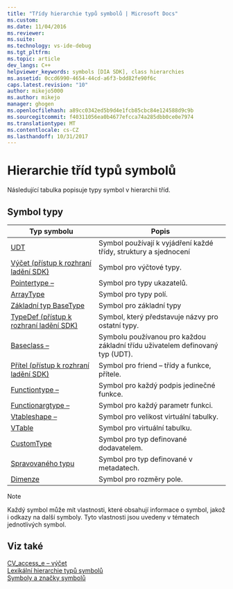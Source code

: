 ```yaml
---
title: "Třídy hierarchie typů symbolů | Microsoft Docs"
ms.custom: 
ms.date: 11/04/2016
ms.reviewer: 
ms.suite: 
ms.technology: vs-ide-debug
ms.tgt_pltfrm: 
ms.topic: article
dev_langs: C++
helpviewer_keywords: symbols [DIA SDK], class hierarchies
ms.assetid: 0ccd6990-4654-44cd-a6f3-bdd82fe90f6c
caps.latest.revision: "10"
author: mikejo5000
ms.author: mikejo
manager: ghogen
ms.openlocfilehash: a89cc0342ed5b9d4e1fcb85cbc84e124588d9c9b
ms.sourcegitcommit: f40311056ea0b4677efcca74a285dbb0ce0e7974
ms.translationtype: MT
ms.contentlocale: cs-CZ
ms.lasthandoff: 10/31/2017
---
```

# <a name="class-hierarchy-of-symbol-types"></a>Hierarchie tříd typů symbolů
Následující tabulka popisuje typy symbol v hierarchii tříd.  
  
## <a name="symbol-types"></a>Symbol typy  
  
|Typ symbolu|Popis|  
|-----------------|-----------------|  
|[UDT](../../debugger/debug-interface-access/udt.md)|Symbol používají k vyjádření každé třídy, struktury a sjednocení|  
|[Výčet (přístup k rozhraní ladění SDK)](../../debugger/debug-interface-access/enum-debug-interface-access-sdk.md)|Symbol pro výčtové typy.|  
|[Pointertype –](../../debugger/debug-interface-access/pointertype.md)|Symbol pro typy ukazatelů.|  
|[ArrayType](../../debugger/debug-interface-access/arraytype.md)|Symbol pro typy polí.|  
|[Základní typ BaseType](../../debugger/debug-interface-access/basetype.md)|Symbol pro základní typy|  
|[TypeDef (přístup k rozhraní ladění SDK)](../../debugger/debug-interface-access/typedef-debug-interface-access-sdk.md)|Symbol, který představuje názvy pro ostatní typy.|  
|[Baseclass –](../../debugger/debug-interface-access/baseclass.md)|Symbolu používanou pro každou základní třídu uživatelem definovaný typ (UDT).|  
|[Přítel (přístup k rozhraní ladění SDK)](../../debugger/debug-interface-access/friend-debug-interface-access-sdk.md)|Symbol pro friend – třídy a funkce, přítele.|  
|[Functiontype –](../../debugger/debug-interface-access/functiontype.md)|Symbol pro každý podpis jedinečné funkce.|  
|[Functionargtype –](../../debugger/debug-interface-access/functionargtype.md)|Symbol pro každý parametr funkci.|  
|[Vtableshape –](../../debugger/debug-interface-access/vtableshape.md)|Symbol pro velikost virtuální tabulky.|  
|[VTable](../../debugger/debug-interface-access/vtable.md)|Symbol pro virtuální tabulku.|  
|[CustomType](../../debugger/debug-interface-access/customtype.md)|Symbol pro typ definované dodavatelem.|  
|[Spravovaného typu](../../debugger/debug-interface-access/managedtype.md)|Symbol pro typ definované v metadatech.|  
|[Dimenze](../../debugger/debug-interface-access/dimension.md)|Symbol pro rozměry pole.|  
  
> [!NOTE]
>  Každý symbol může mít vlastnosti, které obsahují informace o symbol, jakož i odkazy na další symboly. Tyto vlastnosti jsou uvedeny v tématech jednotlivých symbol.  
  
## <a name="see-also"></a>Viz také  
 [CV_access_e – výčet](../../debugger/debug-interface-access/cv-access-e.md)   
 [Lexikální hierarchie typů symbolů](../../debugger/debug-interface-access/lexical-hierarchy-of-symbol-types.md)   
 [Symboly a značky symbolů](../../debugger/debug-interface-access/symbols-and-symbol-tags.md)